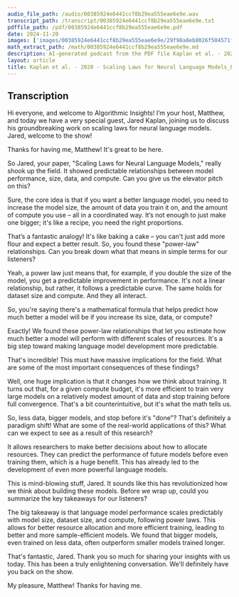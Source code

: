 ```yaml
---
audio_file_path: /audio/00385924e6441ccf8b29ea555eae6e9e.wav
transcript_path: /transcript/00385924e6441ccf8b29ea555eae6e9e.txt
pdffile_path: /pdf/00385924e6441ccf8b29ea555eae6e9e.pdf
date: 2024-11-20
images: ['images/00385924e6441ccf8b29ea555eae6e9e/29f98a8eb8026f504571f5294972bd2830581fd1dd6ea6504b906ce2ec143a6e.jpg', 'images/00385924e6441ccf8b29ea555eae6e9e/bfcacff8305b83aa68c164047d0b31e14d9b6acdb8774691d19930200dde2203.jpg', 'images/00385924e6441ccf8b29ea555eae6e9e/74a8f397eae5e0269615fcd7f7942f8994f6a9f058cb71e8d0bf91358841a274.jpg', 'images/00385924e6441ccf8b29ea555eae6e9e/14f24b804e26834da104af72b10037b93d2e6001e5a8628b1c20ec0bf7160bc4.jpg', 'images/00385924e6441ccf8b29ea555eae6e9e/dd18ccfc1f7a8a41a72dd6815228b89ffda3d74fb7c0846c02bc783361200eaf.jpg', 'images/00385924e6441ccf8b29ea555eae6e9e/04c7b6cb6f22cfd77ac2857d1685d3258b3b90dc1c48ed4d86e31be8eca363de.jpg', 'images/00385924e6441ccf8b29ea555eae6e9e/29fadd093631faef098da278de5d7fa2accf415295bf7c3351272147844aa55f.jpg', 'images/00385924e6441ccf8b29ea555eae6e9e/dfccb8fb17b93abe27880d23ec70d95be8ef4951e7f7592a59b382ed561efd37.jpg', 'images/00385924e6441ccf8b29ea555eae6e9e/f3ebdbce9a55e24250950ffe9a565b4fbcb1b50fd840989fe37c9e97b793dedf.jpg', 'images/00385924e6441ccf8b29ea555eae6e9e/5efb865c61202dd82f6570a6f0790e3bd22c2566831321a398b29eb1188711a2.jpg', 'images/00385924e6441ccf8b29ea555eae6e9e/194b2a43549fc13a57ffe77aa59e01c79f77131d4e17ea437308582d0c19c78f.jpg', 'images/00385924e6441ccf8b29ea555eae6e9e/403960a1adeeb0ef90fa2f63f21ee101ffb63b8dc46c0ca04e3e7d5dc663bab8.jpg', 'images/00385924e6441ccf8b29ea555eae6e9e/31c95e3c896295e9fcc248847f93b776931d5b15e65e4c98421cbd5ad54260f7.jpg', 'images/00385924e6441ccf8b29ea555eae6e9e/f1b8ab0992b18f46a9947218d5f3d2f91441a18c8cfc683562603e18c6a33197.jpg', 'images/00385924e6441ccf8b29ea555eae6e9e/deffde64c73764e22a43a5a778930b52c449a9b438cbce172b6f858dabe8a3e3.jpg', 'images/00385924e6441ccf8b29ea555eae6e9e/9fe6c2d74dc0370b79516be9af720abf2f7b6343be2244e518422bfb68d887e5.jpg', 'images/00385924e6441ccf8b29ea555eae6e9e/e189880eb16abf11f6f01d3eb660eb831764332e77ef2ed1f8b3523fe3ff5a6b.jpg', 'images/00385924e6441ccf8b29ea555eae6e9e/ecd65c735ca31b8517712e28a00becc63bada1bd9ff8ea03ffacb2ad129dbab6.jpg', 'images/00385924e6441ccf8b29ea555eae6e9e/6201c10f33882daeab608d26b69ae83a900a0f29340ac403b25d8db2897b7521.jpg', 'images/00385924e6441ccf8b29ea555eae6e9e/0c383ac77e868cb6e16d11a39239f70e18d5e4fc66b6b4f4622cf69ff56a40ee.jpg', 'images/00385924e6441ccf8b29ea555eae6e9e/e936e5bac703956bf7ba1ddca5b6a642f3639021b26ee07f6a37be35d919a413.jpg', 'images/00385924e6441ccf8b29ea555eae6e9e/337bd0e2dd8f9b15593d1a99347045fd882b716b2e0d4636941b24dfea58aeed.jpg', 'images/00385924e6441ccf8b29ea555eae6e9e/009108416bdd4ec6dbbc7f35f9d3c147ef0bc2f9795670116a87f7b028f647e5.jpg', 'images/00385924e6441ccf8b29ea555eae6e9e/fcda2af07a549affe3f7a0dac012e3a37c67acc7c3a34b6c62f4d18a38c6e726.jpg', 'images/00385924e6441ccf8b29ea555eae6e9e/d5126bd2c2fc729faf325bf6973dafafa1439337d415470b3bcec8af499c9aba.jpg', 'images/00385924e6441ccf8b29ea555eae6e9e/5ef912ccb280117d0d70ed438a899725e64609615632873185ec4df971d49d42.jpg', 'images/00385924e6441ccf8b29ea555eae6e9e/bc6fc15805a4871673a32b09e29b05450930ba933b26b6d67235193bc6cf7966.jpg', 'images/00385924e6441ccf8b29ea555eae6e9e/21e22550708a5701d858aadf8bda90154cb419dd3d1cf900562aa67a7bbd33c7.jpg', 'images/00385924e6441ccf8b29ea555eae6e9e/ac216b9bf16ba77948f1e35f66baa9e64b2a7290fd814e93f5c06f8aff553615.jpg', 'images/00385924e6441ccf8b29ea555eae6e9e/1ada045e7047e35da4c651eddb085a25683ff69637fd0966a404fd3de75a91f4.jpg', 'images/00385924e6441ccf8b29ea555eae6e9e/382d4e964b553a608c86c3b59f36463790723d1cc1da1435827443cfb6b7c603.jpg', 'images/00385924e6441ccf8b29ea555eae6e9e/d4aa0b3997b3f68fcb39daea3f898c4afd1ec5f5ceed27ba6eb9d7696ba7cdb2.jpg']
math_extract_path: /math/00385924e6441ccf8b29ea555eae6e9e.md
description: AI-generated podcast from the PDF file Kaplan et al. - 2020 - Scaling Laws for Neural Language Models_EN / 00385924e6441ccf8b29ea555eae6e9e
layout: article
title: Kaplan et al. - 2020 - Scaling Laws for Neural Language Models_EN
---
```


## Transcription
Hi everyone, and welcome to Algorithmic Insights! I’m your host, Matthew, and today we have a very special guest, Jared Kaplan, joining us to discuss his groundbreaking work on scaling laws for neural language models. Jared, welcome to the show!

Thanks for having me, Matthew! It's great to be here.

So Jared, your paper, "Scaling Laws for Neural Language Models," really shook up the field.  It showed predictable relationships between model performance, size, data, and compute. Can you give us the elevator pitch on this?

Sure, the core idea is that if you want a better language model, you need to increase the model size, the amount of data you train it on, and the amount of compute you use – all in a coordinated way.  It’s not enough to just make one bigger; it's like a recipe, you need the right proportions.

That’s a fantastic analogy! It's like baking a cake – you can't just add more flour and expect a better result. So, you found these "power-law" relationships.  Can you break down what that means in simple terms for our listeners?

Yeah, a power law just means that, for example, if you double the size of the model, you get a predictable improvement in performance. It's not a linear relationship, but rather, it follows a predictable curve.  The same holds for dataset size and compute. And they all interact.

So, you're saying there's a mathematical formula that helps predict how much better a model will be if you increase its size, data, or compute?

Exactly!  We found these power-law relationships that let you estimate how much better a model will perform with different scales of resources.  It's a big step toward making language model development more predictable.

That's incredible! This must have massive implications for the field.  What are some of the most important consequences of these findings?

Well, one huge implication is that it changes how we think about training.  It turns out that, for a given compute budget, it's more efficient to train very large models on a relatively modest amount of data and stop training before full convergence. That's a bit counterintuitive, but it's what the math tells us.

So, less data, bigger models, and stop before it's "done"? That's definitely a paradigm shift!  What are some of the real-world applications of this?  What can we expect to see as a result of this research?

It allows researchers to make better decisions about how to allocate resources.  They can predict the performance of future models before even training them, which is a huge benefit. This has already led to the development of even more powerful language models.

This is mind-blowing stuff, Jared. It sounds like this has revolutionized how we think about building these models.  Before we wrap up, could you summarize the key takeaways for our listeners?

The big takeaway is that language model performance scales predictably with model size, dataset size, and compute, following power laws.  This allows for better resource allocation and more efficient training, leading to better and more sample-efficient models.  We found that bigger models, even trained on less data, often outperform smaller models trained longer.


That's fantastic, Jared.  Thank you so much for sharing your insights with us today. This has been a truly enlightening conversation.  We'll definitely have you back on the show.

My pleasure, Matthew!  Thanks for having me.





